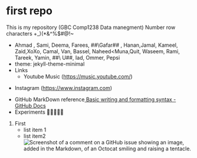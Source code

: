 # first repo
This is my  repository
(GBC Comp1238 Data manegment) Number row characters 
 +_)(*&^%$#@!~
 - Ahmad , Sami, Deema, Farees, \#\#\Gafar## , Hanan,Jamal, Kameel, Zaid,XoXo, Camal, Van, Bassel, Naheed<Muna,Quit, Waseem, Rami, Tareek, Yamin, \#\#\ U##, Iad, Ommer, Pepsi
- theme: jekyll-theme-minimal
- Links
  - Youtube Music (https://music.youtube.com/)
* Instagram
(https://www.instagram.com)
 - GitHub MarkDown reference[ Basic writing and formatting syntax  - GitHub Docs](https://docs.github.com/en/get-started/writing-on-github/getting-started-with-writing-and-formatting-on-github/basic-writing-and-formatting-syntax)
- Experiments
🎃🙌🙌🙌🙌
1. First 
   -  list item 1
     -  list item2
![Screenshot of a comment on a GitHub issue showing an image, added in the Markdown, of an Octocat smiling and raising a tentacle.](https://myoctocat.com/assets/images/base-octocat.svg)

